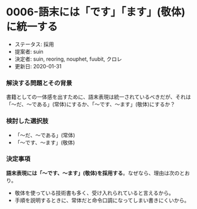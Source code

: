 # 0006-語末には「です」「ます」\(敬体\)に統一する

* ステータス: 採用 
* 提案者: suin
* 決定者: suin, reoring, nouphet, fuubit, クロレ
* 更新日: 2020-01-31

### 解決する問題とその背景

書籍としての一体感を出すために、語末表現は統一されているべきだが、それは「〜だ、〜である」\(常体\)にするか、「〜です、〜ます」\(敬体\)にするか？

### 検討した選択肢

* 「〜だ、〜である」\(常体\)
* 「〜です、〜ます」\(敬体\)

### 決定事項

**語末表現には「〜です、〜ます」\(敬体\)を採用する**。なぜなら、理由は次のとおり。

* 敬体を使っている技術書も多く、受け入れられていると言えるから。
* 手順を説明するときに、常体だと命令口調になってしまい書きにくいから。

